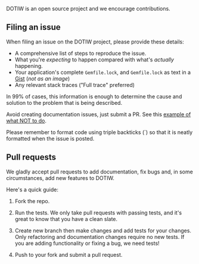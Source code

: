 DOTIW is an open source project and we encourage contributions.

## Filing an issue

When filing an issue on the DOTIW project, please provide these details:

* A comprehensive list of steps to reproduce the issue.
* What you're *expecting* to happen compared with what's *actually* happening.
* Your application's complete `Gemfile.lock`, and `Gemfile.lock` as text in a [Gist](https://gist.github.com) (*not as an image*)
* Any relevant stack traces ("Full trace" preferred)

In 99% of cases, this information is enough to determine the cause and solution
to the problem that is being described.

Avoid creating documentation issues, just submit a PR. See this [example of what NOT to do](https://github.com/radar/dotiw/issues/65).

Please remember to format code using triple backticks (\`) so that it is neatly
formatted when the issue is posted.

## Pull requests

We gladly accept pull requests to add documentation, fix bugs and, in some circumstances,
add new features to DOTIW.

Here's a quick guide:

1. Fork the repo.

2. Run the tests. We only take pull requests with passing tests, and it's great
to know that you have a clean slate.

3. Create new branch then make changes and add tests for your changes. Only
refactoring and documentation changes require no new tests. If you are adding
functionality or fixing a bug, we need tests!

4. Push to your fork and submit a pull request.
